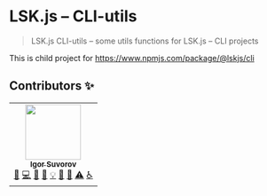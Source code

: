 # LSK.js – CLI-utils

> LSK.js CLI-utils – some utils functions for LSK.js – CLI projects

This is child project for <https://www.npmjs.com/package/@lskjs/cli>


## Contributors ✨

<!-- ALL-CONTRIBUTORS-LIST:START - Do not remove or modify this section -->
<!-- prettier-ignore-start -->
<!-- markdownlint-disable -->
<table>
  <tr>
    <td align="center"><a href="https://isuvorov.com.com"><img src="https://avatars2.githubusercontent.com/u/1056977?v=4" width="100px;" alt=""/><br /><sub><b>Igor Suvorov</b></sub></a><br /><a href="#question-isuvorov" title="Answering Questions">💬</a> <a href="isuvorov/lib-starter-kit/isuvorov/lib-starter-kit/commits?author=isuvorov" title="Code">💻</a> <a href="#design-isuvorov" title="Design">🎨</a> <a href="isuvorov/lib-starter-kit/isuvorov/lib-starter-kit/commits?author=isuvorov" title="Documentation">📖</a> <a href="#example-isuvorov" title="Examples">💡</a> <a href="#ideas-isuvorov" title="Ideas, Planning, & Feedback">🤔</a> <a href="isuvorov/lib-starter-kit/isuvorov/lib-starter-kit/pulls?q=is%3Apr+reviewed-by%3Aisuvorov" title="Reviewed Pull Requests">👀</a> <a href="isuvorov/lib-starter-kit/isuvorov/lib-starter-kit/commits?author=isuvorov" title="Tests">⚠️</a> <a href="#a11y-isuvorov" title="Accessibility">️️️️♿️</a></td>
  </tr>
</table>

<!-- markdownlint-enable -->
<!-- prettier-ignore-end -->
<!-- ALL-CONTRIBUTORS-LIST:END -->
